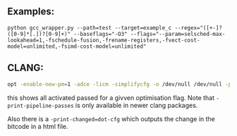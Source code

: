 Examples:
----

`python gcc_wrapper.py --path=test --target=example_c --regex="([+-]?([0-9]*[.])?[0-9]+)" --baseflags="-O3" --flags="--param=selsched-max-lookahead=1,-fschedule-fusion,-frename-registers,-fvect-cost-model=unlimited,-fsimd-cost-model=unlimited"`

CLANG:
---
```sh
opt -enable-new-pm=1 -adce -licm -simplifycfg -o /dev/null /dev/null -print-pipeline-passes
```
this shows all activated passed for a givven optimisation flag. Note that 
`-print-pipeline-passes` is only available in newer clang packages.

Also there is a `-print-changed=dot-cfg` which outputs the change in the bitcode in a html file. 
